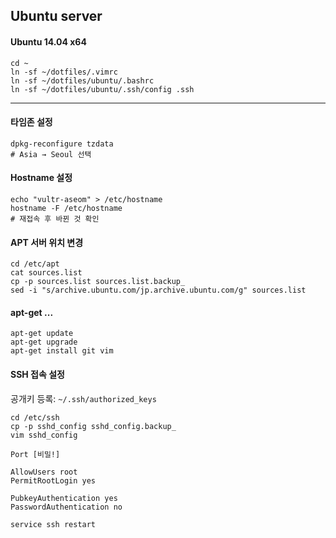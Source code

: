 Ubuntu server
-------------

#### Ubuntu 14.04 x64

```Shell
cd ~
ln -sf ~/dotfiles/.vimrc
ln -sf ~/dotfiles/ubuntu/.bashrc
ln -sf ~/dotfiles/ubuntu/.ssh/config .ssh
```

---

#### 타임존 설정
```Shell
dpkg-reconfigure tzdata
# Asia → Seoul 선택
```

#### Hostname 설정
```Shell
echo "vultr-aseom" > /etc/hostname
hostname -F /etc/hostname
# 재접속 후 바뀐 것 확인
```

#### APT 서버 위치 변경
```Shell
cd /etc/apt
cat sources.list
cp -p sources.list sources.list.backup_
sed -i "s/archive.ubuntu.com/jp.archive.ubuntu.com/g" sources.list
```

#### apt-get ...
```Shell
apt-get update
apt-get upgrade
apt-get install git vim
```

#### SSH 접속 설정

공개키 등록: `~/.ssh/authorized_keys`

```Shell
cd /etc/ssh
cp -p sshd_config sshd_config.backup_
vim sshd_config
```

```
Port [비밀!]

AllowUsers root
PermitRootLogin yes

PubkeyAuthentication yes
PasswordAuthentication no
```

```Shell
service ssh restart
```
